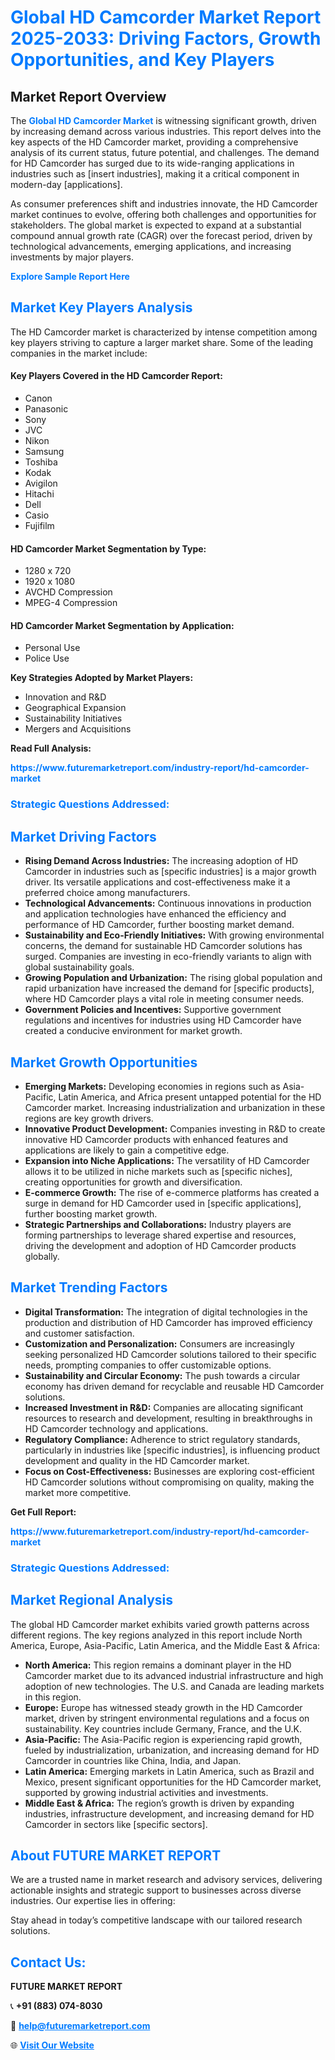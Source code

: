 <h1 style="color: #007BFF;">Global HD Camcorder Market Report 2025-2033: Driving Factors, Growth Opportunities, and Key Players</h1>

<section id="overview">
<h2>Market Report Overview</h2>
<p>The <a href="https://www.futuremarketreport.com/industry-report/hd-camcorder-market" style="color: #007BFF; text-decoration: none;"><strong>Global HD Camcorder Market</strong></a> is witnessing significant growth, driven by increasing demand across various industries. This report delves into the key aspects of the HD Camcorder market, providing a comprehensive analysis of its current status, future potential, and challenges. The demand for HD Camcorder has surged due to its wide-ranging applications in industries such as [insert industries], making it a critical component in modern-day [applications].</p>
<p>As consumer preferences shift and industries innovate, the HD Camcorder market continues to evolve, offering both challenges and opportunities for stakeholders. The global market is expected to expand at a substantial compound annual growth rate (CAGR) over the forecast period, driven by technological advancements, emerging applications, and increasing investments by major players.</p>
</section>

<section id="overview">
<p><a href="https://www.futuremarketreport.com/request-sample/reportId=92245" style="color: #007BFF; text-decoration: none;"><strong>Explore Sample Report Here</strong></a></p>
</section>

<section id="key-players">
<h2 style="color: #007BFF;">Market Key Players Analysis</h2>
<p>The HD Camcorder market is characterized by intense competition among key players striving to capture a larger market share. Some of the leading companies in the market include:</p>
<h4>Key Players Covered in the HD Camcorder Report:</h4>
<ul><li>Canon</li><li>Panasonic</li><li>Sony</li><li>JVC</li><li>Nikon</li><li>Samsung</li><li>Toshiba</li><li>Kodak</li><li>Avigilon</li><li>Hitachi</li><li>Dell</li><li>Casio</li><li>Fujifilm</li></ul>
<h4>HD Camcorder Market Segmentation by Type:</h4>
<ul><li>1280 x 720</li><li>1920 x 1080</li><li>AVCHD Compression</li><li>MPEG-4 Compression</li></ul>

<h4>HD Camcorder Market Segmentation by Application:</h4>
<ul><li>Personal Use</li><li>Police Use</li></ul>
<p><strong>Key Strategies Adopted by Market Players:</strong></p>
<ul>
<li>Innovation and R&D</li>
<li>Geographical Expansion</li>
<li>Sustainability Initiatives</li>
<li>Mergers and Acquisitions</li>
</ul>
</section>

<section>
<p><strong>Read Full Analysis: </strong></p><a href="https://www.futuremarketreport.com/industry-report/hd-camcorder-market" style="color: #007BFF; text-decoration: none;"><strong>https://www.futuremarketreport.com/industry-report/hd-camcorder-market</strong></a>
<h3 style="color: #007BFF;">Strategic Questions Addressed:</h3>
</section>

<section id="driving-factors">
<h2 style="color: #007BFF;">Market Driving Factors</h2>
<ul>
<li><strong>Rising Demand Across Industries:</strong> The increasing adoption of HD Camcorder in industries such as [specific industries] is a major growth driver. Its versatile applications and cost-effectiveness make it a preferred choice among manufacturers.</li>
<li><strong>Technological Advancements:</strong> Continuous innovations in production and application technologies have enhanced the efficiency and performance of HD Camcorder, further boosting market demand.</li>
<li><strong>Sustainability and Eco-Friendly Initiatives:</strong> With growing environmental concerns, the demand for sustainable HD Camcorder solutions has surged. Companies are investing in eco-friendly variants to align with global sustainability goals.</li>
<li><strong>Growing Population and Urbanization:</strong> The rising global population and rapid urbanization have increased the demand for [specific products], where HD Camcorder plays a vital role in meeting consumer needs.</li>
<li><strong>Government Policies and Incentives:</strong> Supportive government regulations and incentives for industries using HD Camcorder have created a conducive environment for market growth.</li>
</ul>
</section>

<section id="growth-opportunities">
<h2 style="color: #007BFF;">Market Growth Opportunities</h2>
<ul>
<li><strong>Emerging Markets:</strong> Developing economies in regions such as Asia-Pacific, Latin America, and Africa present untapped potential for the HD Camcorder market. Increasing industrialization and urbanization in these regions are key growth drivers.</li>
<li><strong>Innovative Product Development:</strong> Companies investing in R&D to create innovative HD Camcorder products with enhanced features and applications are likely to gain a competitive edge.</li>
<li><strong>Expansion into Niche Applications:</strong> The versatility of HD Camcorder allows it to be utilized in niche markets such as [specific niches], creating opportunities for growth and diversification.</li>
<li><strong>E-commerce Growth:</strong> The rise of e-commerce platforms has created a surge in demand for HD Camcorder used in [specific applications], further boosting market growth.</li>
<li><strong>Strategic Partnerships and Collaborations:</strong> Industry players are forming partnerships to leverage shared expertise and resources, driving the development and adoption of HD Camcorder products globally.</li>
</ul>
</section>

<section id="trending-factors">
<h2 style="color: #007BFF;">Market Trending Factors</h2>
<ul>
<li><strong>Digital Transformation:</strong> The integration of digital technologies in the production and distribution of HD Camcorder has improved efficiency and customer satisfaction.</li>
<li><strong>Customization and Personalization:</strong> Consumers are increasingly seeking personalized HD Camcorder solutions tailored to their specific needs, prompting companies to offer customizable options.</li>
<li><strong>Sustainability and Circular Economy:</strong> The push towards a circular economy has driven demand for recyclable and reusable HD Camcorder solutions.</li>
<li><strong>Increased Investment in R&D:</strong> Companies are allocating significant resources to research and development, resulting in breakthroughs in HD Camcorder technology and applications.</li>
<li><strong>Regulatory Compliance:</strong> Adherence to strict regulatory standards, particularly in industries like [specific industries], is influencing product development and quality in the HD Camcorder market.</li>
<li><strong>Focus on Cost-Effectiveness:</strong> Businesses are exploring cost-efficient HD Camcorder solutions without compromising on quality, making the market more competitive.</li>
</ul>
</section>

<section>
<p><strong>Get Full Report: </strong></p><a href="https://www.futuremarketreport.com/industry-report/hd-camcorder-market" style="color: #007BFF; text-decoration: none;"><strong>https://www.futuremarketreport.com/industry-report/hd-camcorder-market</strong></a>
<h3 style="color: #007BFF;">Strategic Questions Addressed:</h3>
</section>


<section id="regional-analysis">
<h2 style="color: #007BFF;">Market Regional Analysis</h2>
<p>The global HD Camcorder market exhibits varied growth patterns across different regions. The key regions analyzed in this report include North America, Europe, Asia-Pacific, Latin America, and the Middle East & Africa:</p>
<ul>
<li><strong>North America:</strong> This region remains a dominant player in the HD Camcorder market due to its advanced industrial infrastructure and high adoption of new technologies. The U.S. and Canada are leading markets in this region.</li>
<li><strong>Europe:</strong> Europe has witnessed steady growth in the HD Camcorder market, driven by stringent environmental regulations and a focus on sustainability. Key countries include Germany, France, and the U.K.</li>
<li><strong>Asia-Pacific:</strong> The Asia-Pacific region is experiencing rapid growth, fueled by industrialization, urbanization, and increasing demand for HD Camcorder in countries like China, India, and Japan.</li>
<li><strong>Latin America:</strong> Emerging markets in Latin America, such as Brazil and Mexico, present significant opportunities for the HD Camcorder market, supported by growing industrial activities and investments.</li>
<li><strong>Middle East & Africa:</strong> The region’s growth is driven by expanding industries, infrastructure development, and increasing demand for HD Camcorder in sectors like [specific sectors].</li>
</ul>
</section>

<footer>
<h2 style="color: #007BFF;">About FUTURE MARKET REPORT</h2>
<p>We are a trusted name in market research and advisory services, delivering actionable insights and strategic support to businesses across diverse industries. Our expertise lies in offering:</p>

<p>Stay ahead in today’s competitive landscape with our tailored research solutions.</p>

<h2 style="color: #007BFF;">Contact Us:</h2>
<p><strong>FUTURE MARKET REPORT</strong></p>
<p>📞 <strong>+91 (883) 074-8030</strong></p>
<p>📧 <strong><a href="mailto:help@futuremarketreport.com" style="color: #007BFF;">help@futuremarketreport.com</a></strong></p>
<p>🌐 <strong><a href="https://www.futuremarketreport.com/" style="color: #007BFF;">Visit Our Website</a></strong></p>
</footer>
